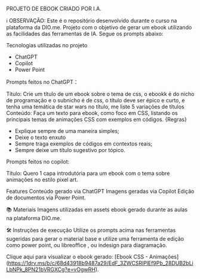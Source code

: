 PROJETO DE EBOOK CRIADO POR I.A.

ℹ️ OBSERVAÇÃO: Este é o repositório desenvolvido durante o curso na plataforma da DIO.me.
Projeto com o objetivo de gerar um ebook utilizando as facilidades das ferramentas de IA. Segue os prompts abaixo:

Tecnologias utilizadas no projeto
- ChatGPT
- Copilot       
- Power Point

Prompts feitos no ChatGPT：

Título:	Crie um título de um ebook sobre o tema de css, o ebookk é do nicho de programação e o subnicho é de css, o título deve ser épico e curto, e tenha uma temática de star wars no título, me liste 5 variações de títulos
Conteúdo: Faça um texto para ebook, como foco em CSS,  listando os principais temas de animações CSS com exemplos em códigos.
{Regras}
- Explique sempre de uma maneira simples;
- Deixe o texto enxuto
- Sempre traga exemplos de códigos em contextos reais;
- Sempre deixe um título sugestivo por tópico.

Prompts feitos no copilot:

Título: Quero 1 capa introdutória para um ebook com o tema sobre animações no estilo pixel art.

Features
Conteúdo gerado via ChatGPT
Imagens geradas via Copilot
Edição de documentos via Power Point.

📚 Materiais
Imagens utilizadas em assets
ebook gerado durante as aulas na plataforma DIO.me.                                  

🛠️ Instruções de execução
Utilize os prompts acima nas ferramentas sugeridas para gerar o material base e utilize uma ferramenta de edição como power point, ou libreoffice , ou indesign para diagramação.

Clique aqui para visualizar o ebook gerado: [Ebook CSS - Animações] (https://1drv.ms/b/c/68d43918b9487a29/EdF_3ZWCSRlPlEf9Pb_28DUB2bLiLbNPk_8PN21bVRGXCg?e=vOgwRH).